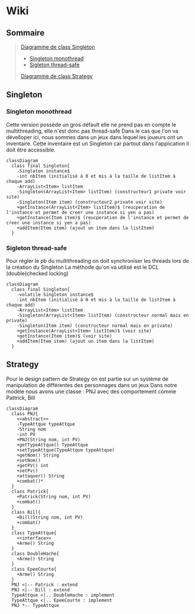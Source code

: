 # Wiki

## Sommaire
> [Diagramme de class Singleton](#singleton)
> - [Singleton monothread](#singleton-monothread)
> - [Sigleton thread-safe](#sigleton-thread-safe)
> 
> [Diagramme de class Strategy](#strategy)

## Singleton
### Singleton monothread
Cette version possède un gros défault elle ne prend pas en compte le multithreading, elle n'est donc pas thread-safe
Dans le cas que l'on va dévelloper ici, nous sommes dans un jeux dans lequel les joueurs ont un inventaire. Cette inventaire est un Singleton car partout dans l'application il doit être accessible.
```mermaid
classDiagram
  class final Singleton{
    -Singlaton instance$
    -int nbItem (initialisé à 0 et mis à la taille de listItem à chaque add)
    -ArrayList<Item> listItem
    -Singleton(ArrayList<Item> listItem) (constructeur1 private voir site)
    -Singleton(Item item) (constructeur2 private voir site)
    +getInstance(ArrayList<Item> listItem)$ (reucperation de l'instance et permet de creer une instance si yen a pas)
    +getInstance(Item item)$ (reucperation de l'instance et permet de creer une instance si yen a pas)
    +addItem(Item item) (ajout un item dans la listItem)
  }
```

### Sigleton thread-safe
Pour régler le pb du multithreading on doit synchroniser les threads lors de la création du Singleton
La méthode qu'on va utilisé est le DCL (double(checked locking)
```mermaid
classDiagram
  class final Singleton{
    -volatile Singleton instance$
    -int nbItem (initialisé à 0 et mis à la taille de listItem à chaque add)
    -ArrayList<Item> listItem
    -Singleton(ArrayList<Item> listItem) (constructeur normal mais en private)
    -Singleton(Item item) (constructeur normal mais en private)
    +getInstance(ArrayList<Item> listItem)$ (voir site)
    +getInstance(Item item)$ (voir site)
    +addItem(Item item) (ajout un item dans la listItem)
  }
```

## Strategy
Pour le design pattern de Strategy on est partie sur un système de manipulation de différentes des personnages dans un jeux
Dans notre modèle nous avons une classe : PNJ avec des comportement comme Pattrick, Bill
```mermaid
classDiagram
  class PNJ{
    <<abstract>>
    -TypeAttque typeAttque
    -String nom
    -int PV
    +PNJ(String nom, int PV)
    +getTypeAttque() TypeAttque
    +setTypeAttque(TypeAttque typeAttque)
    +getNom() String
    +setNom()
    +getPV() int
    +setPv()
    +attaquer() String
    +combat()*
  }
  class Patrick{
    +Patrick(String nom, int PV)
    +combat()
  }
  class Bill{
    +Bill(String nom, int PV)
    +combat()
  }
  class TypeAttque{
    <<interface>>
    +Arme() String
  }
  class DoubleHache{
    +Arme() String
  }
  class EpeeCourte{
    +Arme() String
  }
  PNJ <|-- Patrick : extend
  PNJ <|-- Bill : extend
  TypeAttque <|.. DoubleHache : implement
  TypeAttque <|.. EpeeCourte : implement
  PNJ *-- TypeAttque
```
